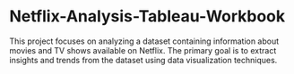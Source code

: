 # Netflix-Analysis-Tableau-Workbook
This project focuses on analyzing a dataset containing information about movies and TV shows available on Netflix. The primary goal is to extract insights and trends from the dataset using data visualization techniques.
